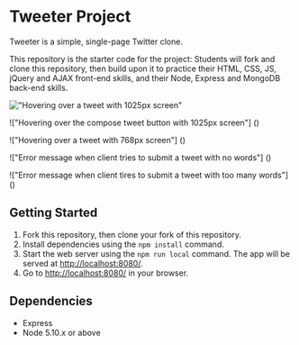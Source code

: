 # Tweeter Project

Tweeter is a simple, single-page Twitter clone.

This repository is the starter code for the project: Students will fork and clone this repository, then build upon it to practice their HTML, CSS, JS, jQuery and AJAX front-end skills, and their Node, Express and MongoDB back-end skills.

!["Hovering over a tweet with 1025px screen"]()

!["Hovering over the compose tweet button with 1025px screen"] ()

!["Hovering over a tweet with 768px screen"] ()

!["Error message when client tries to submit a tweet with no words"] ()

!["Error message when client tires to submit a tweet with too many words"] ()

## Getting Started

1. Fork this repository, then clone your fork of this repository.
2. Install dependencies using the `npm install` command.
3. Start the web server using the `npm run local` command. The app will be served at <http://localhost:8080/>.
4. Go to <http://localhost:8080/> in your browser.

## Dependencies

- Express
- Node 5.10.x or above
